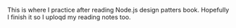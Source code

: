This is where I practice after reading Node.js design patters book. Hopefully I finish it so I uploqd my reading notes too.
